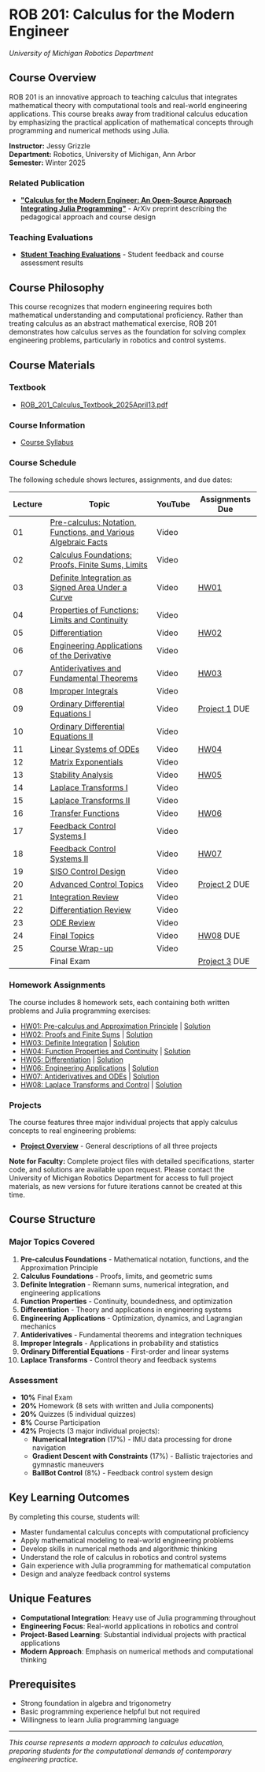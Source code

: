 # ROB 201: Calculus for the Modern Engineer
*University of Michigan Robotics Department*

## Course Overview

ROB 201 is an innovative approach to teaching calculus that integrates mathematical theory with computational tools and real-world engineering applications. This course breaks away from traditional calculus education by emphasizing the practical application of mathematical concepts through programming and numerical methods using Julia.

**Instructor:** Jessy Grizzle  
**Department:** Robotics, University of Michigan, Ann Arbor  
**Semester:** Winter 2025

### Related Publication
- [**"Calculus for the Modern Engineer: An Open-Source Approach Integrating Julia Programming"**](https://arxiv.org/abs/2501.10406) - ArXiv preprint describing the pedagogical approach and course design

### Teaching Evaluations
- [**Student Teaching Evaluations**](https://docs.google.com/document/d/1SdYeP6k9QgV8TzKaSmZOFa7y1Gm02Q0UVNfujtKZFtI/edit?tab=t.0#heading=h.p19cm3r45vet) - Student feedback and course assessment results

## Course Philosophy

This course recognizes that modern engineering requires both mathematical understanding and computational proficiency. Rather than treating calculus as an abstract mathematical exercise, ROB 201 demonstrates how calculus serves as the foundation for solving complex engineering problems, particularly in robotics and control systems.

## Course Materials

### Textbook
- [ROB_201_Calculus_Textbook_2025April13.pdf](Textbook/ROB_201_Calculus_Textbook_2025April13.pdf)

### Course Information
- [Course Syllabus](ROB_201_SyllabusW2025.pdf)

### Course Schedule
The following schedule shows lectures, assignments, and due dates:

| Lecture | Topic | YouTube | Assignments Due |
|---------|-------|---------|-----------------|
| 01 | [Pre-calculus: Notation, Functions, and Various Algebraic Facts](Lectures%20Notes/2025_01_08_Lecture01.pdf) | Video | |
| 02 | [Calculus Foundations: Proofs, Finite Sums, Limits](Lectures%20Notes/2025_01_13_Lecture02.pdf) | Video | |
| 03 | [Definite Integration as Signed Area Under a Curve](Lectures%20Notes/2025_01_15_Lecture03.pdf) | Video | [HW01](Homework/HW01Written.pdf) |
| 04 | [Properties of Functions: Limits and Continuity](Lectures%20Notes/2025_01_22_Lecture04.pdf) | Video | |
| 05 | [Differentiation](Lectures%20Notes/2025_01_27_Lecture05.pdf) | Video | [HW02](Homework/HW02written.pdf) |
| 06 | [Engineering Applications of the Derivative](Lectures%20Notes/2025_01_29_Lecture06.pdf) | Video | |
| 07 | [Antiderivatives and Fundamental Theorems](Lectures%20Notes/2025_02_03_Lecture07.pdf) | Video | [HW03](Homework/HW03written.pdf) |
| 08 | [Improper Integrals](Lectures%20Notes/2025_02_05_Lecture08.pdf) | Video | |
| 09 | [Ordinary Differential Equations I](Lectures%20Notes/2025_02_10_Lecture09.pdf) | Video | [Project 1](Projects/ROB201_Projects.pdf) DUE |
| 10 | [Ordinary Differential Equations II](Lectures%20Notes/2025_02_12_Lecture10.pdf) | Video | |
| 11 | [Linear Systems of ODEs](Lectures%20Notes/2025_02_17_Lecture11.pdf) | Video | [HW04](Homework/HW04written.pdf) |
| 12 | [Matrix Exponentials](Lectures%20Notes/2025_02_19_Lecture12.pdf) | Video | |
| 13 | [Stability Analysis](Lectures%20Notes/2025_02_24_Lecture13.pdf) | Video | [HW05](Homework/HW05written.pdf) |
| 14 | [Laplace Transforms I](Lectures%20Notes/2025_02_26_Lecture14.pdf) | Video | |
| 15 | [Laplace Transforms II](Lectures%20Notes/2025_03_10_Lecture15.pdf) | Video | |
| 16 | [Transfer Functions](Lectures%20Notes/2025_03_12_Lecture16.pdf) | Video | [HW06](Homework/HW06written.pdf) |
| 17 | [Feedback Control Systems I](Lectures%20Notes/2025_03_17_Lecture17.pdf) | Video | |
| 18 | [Feedback Control Systems II](Lectures%20Notes/2025_03_19_Lecture18.pdf) | Video | [HW07](Homework/HW07written.pdf) |
| 19 | [SISO Control Design](Lectures%20Notes/2025_03_24_Lecture19.pdf) | Video | |
| 20 | [Advanced Control Topics](Lectures%20Notes/2025_03_26_Lecture20.pdf) | Video | [Project 2](Projects/ROB201_Projects.pdf) DUE |
| 21 | [Integration Review](Lectures%20Notes/2025_03_31_Lecture21.pdf) | Video | |
| 22 | [Differentiation Review](Lectures%20Notes/2025_04_02_Lecture22.pdf) | Video | |
| 23 | [ODE Review](Lectures%20Notes/2025_04_07_Lecture23.pdf) | Video | |
| 24 | [Final Topics](Lectures%20Notes/2025_04_09_Lecture24.pdf) | Video | [HW08](Homework/HW08written.pdf) DUE |
| 25 | [Course Wrap-up](Lectures%20Notes/2025_04_14_Lecture25Handout.pdf) | Video | |
| | Final Exam | | [Project 3](Projects/ROB201_Projects.pdf) DUE |

### Homework Assignments
The course includes 8 homework sets, each containing both written problems and Julia programming exercises:

- [HW01: Pre-calculus and Approximation Principle](Homework/HW01Written.pdf) | [Solution](Homework/Solutions/HW01written.pdf)
- [HW02: Proofs and Finite Sums](Homework/HW02written.pdf) | [Solution](Homework/Solutions/HW02written.pdf)
- [HW03: Definite Integration](Homework/HW03written.pdf) | [Solution](Homework/Solutions/HW03written.pdf)
- [HW04: Function Properties and Continuity](Homework/HW04written.pdf) | [Solution](Homework/Solutions/HW04written.pdf)
- [HW05: Differentiation](Homework/HW05written.pdf) | [Solution](Homework/Solutions/HW05written.pdf)
- [HW06: Engineering Applications](Homework/HW06written.pdf) | [Solution](Homework/Solutions/HW06written.pdf)
- [HW07: Antiderivatives and ODEs](Homework/HW07written.pdf) | [Solution](Homework/Solutions/HW07written.pdf)
- [HW08: Laplace Transforms and Control](Homework/HW08written.pdf) | [Solution](Homework/Solutions/HW08written.pdf)

### Projects
The course features three major individual projects that apply calculus concepts to real engineering problems:

- [**Project Overview**](Projects/ROB201_Projects.pdf) - General descriptions of all three projects

**Note for Faculty:** Complete project files with detailed specifications, starter code, and solutions are available upon request. Please contact the University of Michigan Robotics Department for access to full project materials, as new versions for future iterations cannot be created at this time.

## Course Structure

### Major Topics Covered

1. **Pre-calculus Foundations** - Mathematical notation, functions, and the Approximation Principle
2. **Calculus Foundations** - Proofs, limits, and geometric sums
3. **Definite Integration** - Riemann sums, numerical integration, and engineering applications
4. **Function Properties** - Continuity, boundedness, and optimization
5. **Differentiation** - Theory and applications in engineering systems
6. **Engineering Applications** - Optimization, dynamics, and Lagrangian mechanics
7. **Antiderivatives** - Fundamental theorems and integration techniques
8. **Improper Integrals** - Applications in probability and statistics
9. **Ordinary Differential Equations** - First-order and linear systems
10. **Laplace Transforms** - Control theory and feedback systems

### Assessment

- **10%** Final Exam
- **20%** Homework (8 sets with written and Julia components)
- **20%** Quizzes (5 individual quizzes)
- **8%** Course Participation
- **42%** Projects (3 major individual projects):
  - **Numerical Integration** (17%) - IMU data processing for drone navigation
  - **Gradient Descent with Constraints** (17%) - Ballistic trajectories and gymnastic maneuvers
  - **BallBot Control** (8%) - Feedback control system design

## Key Learning Outcomes

By completing this course, students will:

- Master fundamental calculus concepts with computational proficiency
- Apply mathematical modeling to real-world engineering problems
- Develop skills in numerical methods and algorithmic thinking
- Understand the role of calculus in robotics and control systems
- Gain experience with Julia programming for mathematical computation
- Design and analyze feedback control systems

## Unique Features

- **Computational Integration**: Heavy use of Julia programming throughout
- **Engineering Focus**: Real-world applications in robotics and control
- **Project-Based Learning**: Substantial individual projects with practical applications
- **Modern Approach**: Emphasis on numerical methods and computational thinking

## Prerequisites

- Strong foundation in algebra and trigonometry
- Basic programming experience helpful but not required
- Willingness to learn Julia programming language

---

*This course represents a modern approach to calculus education, preparing students for the computational demands of contemporary engineering practice.*